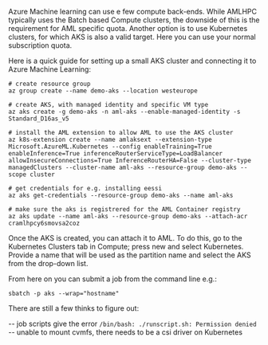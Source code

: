 Azure Machine learning can use e few compute back-ends. While AMLHPC typically uses the Batch based Compute clusters, the downside of this is the requirement for AML specific quota. Another option is to use Kubernetes clusters, for which AKS is also a valid target. Here you can use your normal subscription quota.

Here is a quick guide for setting up a small AKS cluster and connecting it to Azure Machine Learning:
```
# create resource group
az group create --name demo-aks --location westeurope

# create AKS, with managed identity and specific VM type 
az aks create -g demo-aks -n aml-aks --enable-managed-identity -s Standard_D16as_v5

# install the AML extension to allow AML to use the AKS cluster
az k8s-extension create --name amlaksext --extension-type Microsoft.AzureML.Kubernetes --config enableTraining=True enableInference=True inferenceRouterServiceType=LoadBalancer allowInsecureConnections=True InferenceRouterHA=False --cluster-type managedClusters --cluster-name aml-aks --resource-group demo-aks --scope cluster

# get credentials for e.g. installing eessi
az aks get-credentials --resource-group demo-aks --name aml-aks

# make sure the aks is registrered for the AML Container registry
az aks update --name aml-aks --resource-group demo-aks --attach-acr cramlhpcy6smovsa2coz
```

Once the AKS is created, you can attach it to AML. To do this, go to the Kubernetes Clusters tab in Compute; press new and select Kubernetes. Provide a name that will be used as the partition name and select the AKS from the drop-down list.

From here on you can submit a job from the command line e.g.:
```
sbatch -p aks --wrap="hostname"
```


There are still a few thinks to figure out:

-- job scripts give the error `/bin/bash: ./runscript.sh: Permission denied`
-- unable to mount cvmfs, there needs to be a csi driver on Kubernetes
